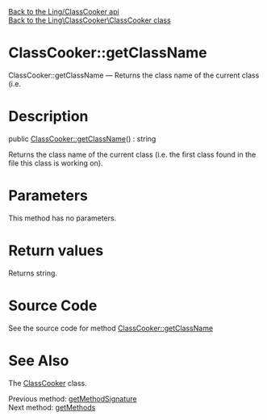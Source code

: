 [Back to the Ling/ClassCooker api](https://github.com/lingtalfi/ClassCooker/blob/master/doc/api/Ling/ClassCooker.md)<br>
[Back to the Ling\ClassCooker\ClassCooker class](https://github.com/lingtalfi/ClassCooker/blob/master/doc/api/Ling/ClassCooker/ClassCooker.md)


ClassCooker::getClassName
================



ClassCooker::getClassName — Returns the class name of the current class (i.e.




Description
================


public [ClassCooker::getClassName](https://github.com/lingtalfi/ClassCooker/blob/master/doc/api/Ling/ClassCooker/ClassCooker/getClassName.md)() : string




Returns the class name of the current class (i.e. the first class found in the file this class is working on).




Parameters
================

This method has no parameters.


Return values
================

Returns string.








Source Code
===========
See the source code for method [ClassCooker::getClassName](https://github.com/lingtalfi/ClassCooker/blob/master/ClassCooker.php#L421-L424)


See Also
================

The [ClassCooker](https://github.com/lingtalfi/ClassCooker/blob/master/doc/api/Ling/ClassCooker/ClassCooker.md) class.

Previous method: [getMethodSignature](https://github.com/lingtalfi/ClassCooker/blob/master/doc/api/Ling/ClassCooker/ClassCooker/getMethodSignature.md)<br>Next method: [getMethods](https://github.com/lingtalfi/ClassCooker/blob/master/doc/api/Ling/ClassCooker/ClassCooker/getMethods.md)<br>

